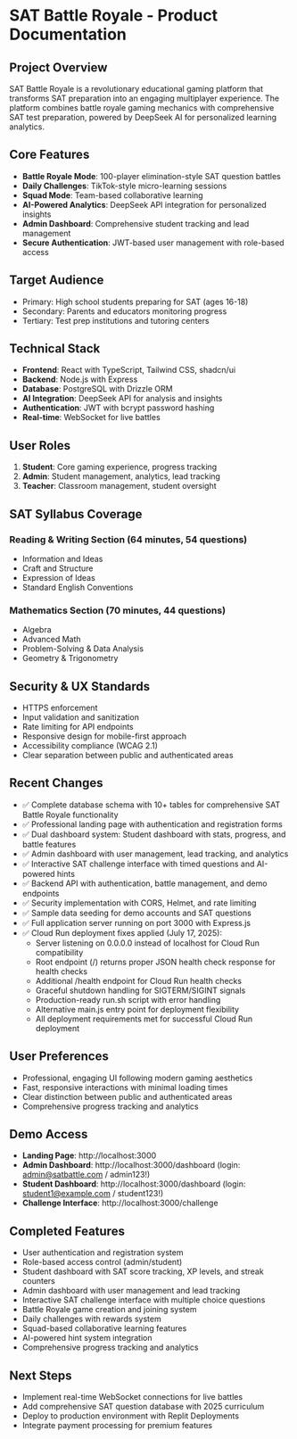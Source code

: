 # SAT Battle Royale - Product Documentation

## Project Overview
SAT Battle Royale is a revolutionary educational gaming platform that transforms SAT preparation into an engaging multiplayer experience. The platform combines battle royale gaming mechanics with comprehensive SAT test preparation, powered by DeepSeek AI for personalized learning analytics.

## Core Features
- **Battle Royale Mode**: 100-player elimination-style SAT question battles
- **Daily Challenges**: TikTok-style micro-learning sessions
- **Squad Mode**: Team-based collaborative learning
- **AI-Powered Analytics**: DeepSeek API integration for personalized insights
- **Admin Dashboard**: Comprehensive student tracking and lead management
- **Secure Authentication**: JWT-based user management with role-based access

## Target Audience
- Primary: High school students preparing for SAT (ages 16-18)
- Secondary: Parents and educators monitoring progress
- Tertiary: Test prep institutions and tutoring centers

## Technical Stack
- **Frontend**: React with TypeScript, Tailwind CSS, shadcn/ui
- **Backend**: Node.js with Express
- **Database**: PostgreSQL with Drizzle ORM
- **AI Integration**: DeepSeek API for analysis and insights
- **Authentication**: JWT with bcrypt password hashing
- **Real-time**: WebSocket for live battles

## User Roles
1. **Student**: Core gaming experience, progress tracking
2. **Admin**: Student management, analytics, lead tracking
3. **Teacher**: Classroom management, student oversight

## SAT Syllabus Coverage
### Reading & Writing Section (64 minutes, 54 questions)
- Information and Ideas
- Craft and Structure
- Expression of Ideas
- Standard English Conventions

### Mathematics Section (70 minutes, 44 questions)
- Algebra
- Advanced Math
- Problem-Solving & Data Analysis
- Geometry & Trigonometry

## Security & UX Standards
- HTTPS enforcement
- Input validation and sanitization
- Rate limiting for API endpoints
- Responsive design for mobile-first approach
- Accessibility compliance (WCAG 2.1)
- Clear separation between public and authenticated areas

## Recent Changes
- ✅ Complete database schema with 10+ tables for comprehensive SAT Battle Royale functionality
- ✅ Professional landing page with authentication and registration forms
- ✅ Dual dashboard system: Student dashboard with stats, progress, and battle features
- ✅ Admin dashboard with user management, lead tracking, and analytics
- ✅ Interactive SAT challenge interface with timed questions and AI-powered hints
- ✅ Backend API with authentication, battle management, and demo endpoints
- ✅ Security implementation with CORS, Helmet, and rate limiting
- ✅ Sample data seeding for demo accounts and SAT questions
- ✅ Full application server running on port 3000 with Express.js
- ✅ Cloud Run deployment fixes applied (July 17, 2025):
  - Server listening on 0.0.0.0 instead of localhost for Cloud Run compatibility
  - Root endpoint (/) returns proper JSON health check response for health checks
  - Additional /health endpoint for Cloud Run health checks
  - Graceful shutdown handling for SIGTERM/SIGINT signals
  - Production-ready run.sh script with error handling
  - Alternative main.js entry point for deployment flexibility
  - All deployment requirements met for successful Cloud Run deployment

## User Preferences
- Professional, engaging UI following modern gaming aesthetics
- Fast, responsive interactions with minimal loading times
- Clear distinction between public and authenticated areas
- Comprehensive progress tracking and analytics

## Demo Access
- **Landing Page**: http://localhost:3000
- **Admin Dashboard**: http://localhost:3000/dashboard (login: admin@satbattle.com / admin123!)
- **Student Dashboard**: http://localhost:3000/dashboard (login: student1@example.com / student123!)
- **Challenge Interface**: http://localhost:3000/challenge

## Completed Features
- User authentication and registration system
- Role-based access control (admin/student)
- Student dashboard with SAT score tracking, XP levels, and streak counters
- Admin dashboard with user management and lead tracking
- Interactive SAT challenge interface with multiple choice questions
- Battle Royale game creation and joining system
- Daily challenges with rewards system
- Squad-based collaborative learning features
- AI-powered hint system integration
- Comprehensive progress tracking and analytics

## Next Steps
- Implement real-time WebSocket connections for live battles
- Add comprehensive SAT question database with 2025 curriculum
- Deploy to production environment with Replit Deployments
- Integrate payment processing for premium features